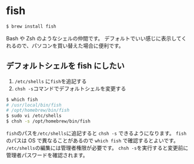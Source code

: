 # fish

```bash
$ brew install fish
```

Bash や Zsh のようなシェルの仲間です。
デフォルトでいい感じに表示してくれるので、パソコンを買い替えた場合に便利です。

## デフォルトシェルを fish にしたい

1. `/etc/shells` に`fish`を追記する
2. `chsh -s`コマンドでデフォルトシェルを変更する

```bash
$ which fish
# /usr/local/bin/fish
# /opt/homebrew/bin/fish
$ sudo vi /etc/shells
$ chsh -s /opt/homebrew/bin/fish
```

`fish`のパスを`/etc/shells`に追記すると `chsh -s` できるようになります。
`fish`のパスは OS で異なることがあるので `which fish` で確認するとよいです。
`/etc/shells`の編集には管理者権限が必要です。
`chsh -s`を実行すると変更前に管理者パスワードを確認されます。
